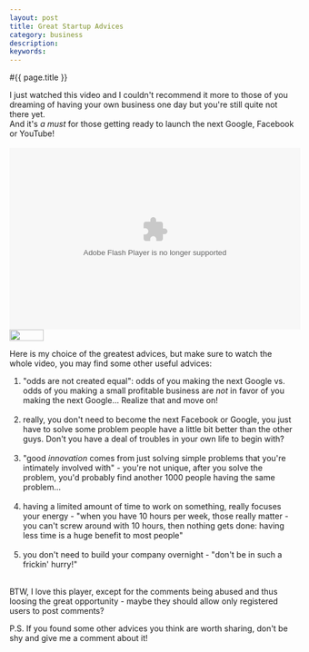 ```yaml
---
layout: post
title: Great Startup Advices
category: business
description: 
keywords: 
---
```


#{{ page.title }}

I just watched this video and I couldn't recommend it more to those of you dreaming of having your own business one day but you're still quite not there yet.<br />And it's <em>a must</em> for those getting ready to launch the next Google, Facebook or YouTube!
<br />
<br />
<object width='512' height='320'><param name='movie' value='../../../../static.googleusercontent.com/external_content/untrusted_dlcp/www.omnisio.com/en/bin/Embede4f8.html?embedID=dHHXdAgHWr3zT0adbiFy2w&amp;autoPlay=0' /><param name='bgcolor' value='#FFFFFF' /><param name='quality' value='high' /><param name='allowscriptaccess' value='always' /><param name='allowfullscreen' value='true' /><embed type='application/x-shockwave-flash' name='omnisio_video_dHHXdAgHWr3zT0adbiFy2w' src='../../../../static.googleusercontent.com/external_content/untrusted_dlcp/www.omnisio.com/en/bin/Embede4f8.html?embedID=dHHXdAgHWr3zT0adbiFy2w&amp;autoPlay=0' bgcolor='#FFFFFF' quality='high' allowfullscreen='true' allowscriptaccess='always' width='512' height='320' ><noembed><!--div><a href='http://www.omnisio.com/'>Share and annotate your videos</a> with Omnisio!</div--></noembed></embed></object><br><a border=0 href="http://www.gigyamailbutton.com/wildfire/gigyamailbutton.ashx?url=aHR*cDovL3d3dy5naWd5YS5jb2*vd2lsZGZpcmUvd2Zwb3AuYXNweD9tb2R1bGU9ZW1haWwmdXJsPWh*dHAlM*ElMkYlMkZ3d3clMkVvbW5pc2lvJTJFY29tJTJGdiUyRlpXNFdUVUdkamhHJTJGZGF2aWQlMkRoZWluZW1laWVyJTJEaGFuc3NvbiUyRGF*JTJEc3RhcnR1cCUyRHNjaG9vbCUyRDA4" target="_blank"><img src="../../../../cdn.gigya.com/wildfire/i/includeShareButton.gif" border="0" width="60" height="20" /></a><img style="visibility:hidden;width:0px;height:0px;" border=0 width=0 height=0 src="../../../../counters.gigya.com/wildfire/CIMP/bT_xJmx_PTEyMDk5MzUzNDQxODEmcHQ9MTIwOTkzNTM_NjA5MSZwPTE5MzUwMSZkPSZuPSZnPTE%3d.html" />
<br />

Here is my choice of the greatest advices, but make sure to watch the whole video, you may find some other useful advices:

<ol>
<li style="list-style-type: decimal;">"odds are not created equal": odds of you making the next Google vs. odds of you making a small profitable business are <em>not</em> in favor of you making the next Google... Realize that and move on!<br /><br /></li>

<li style="list-style-type: decimal;">really, you don't need to become the next Facebook or Google, you just have to solve some problem people have a little bit better than the other guys. Don't you have a deal of troubles in your own life to begin with?<br /><br /></li>

<li style="list-style-type: decimal;">"good <em>innovation</em> comes from just solving simple problems that you're intimately involved with" - you're not unique, after you solve the problem, you'd probably find another 1000 people having the same problem...<br /><br /></li>

<li style="list-style-type: decimal;">having a limited amount of time to work on something, really focuses your energy - "when you have 10 hours per week, those really matter - you can't screw around with 10 hours, then nothing gets done: having less time is a huge benefit to most people"<br /><br /></li>

<li style="list-style-type: decimal;">you don't need to build your company overnight - "don't be in such a frickin' hurry!"<br /><br /></li>
</ol>

BTW, I love this player, except for the comments being abused and thus loosing the great opportunity - maybe they should allow only registered users to post comments?

P.S. If you found some other advices you think are worth sharing, don't be shy and give me a comment about it!


<!--div style="padding:1em;vertical-align:middle;">
<script type="text/javascript"><!--
 google_ad_client = "pub-9634792776388159";
google_alternate_color = "FFFFFF";

google_ad_width = 200;

google_ad_height = 200;

google_ad_format = "200x200_as";

google_ad_type = "text";

//2007-07-23: ExtraMiddleRightHomepage

google_ad_channel = "0795798680";

google_color_border = "E7E8F3";

google_color_bg = "FAFBFC";

google_color_link = "467AA7";

google_color_text = "000000";

google_color_url = "467AA7";

google_ui_features = "rc:0";
//--></script-->
 <!--script type="text/javascript"
 src="../../../../pagead2.googlesyndication.com/pagead/show_ads.js"> 
 </script>
</div-->


<!--script src="../../../../www.google-analytics.com/urchin.js" type="text/javascript">
 </script><noscript></noscript>
 <script type="text/javascript">
 _uacct = "UA-299737-2";
 urchinTracker();
 </script--><noscript></noscript>
